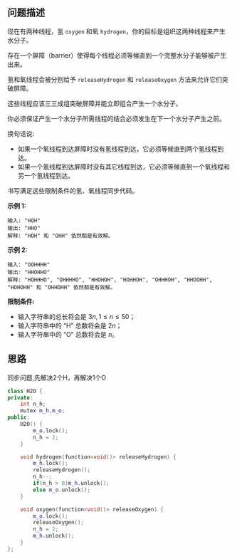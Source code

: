 ## 问题描述

现在有两种线程，氢 `oxygen` 和氧 `hydrogen`，你的目标是组织这两种线程来产生水分子。

存在一个屏障（barrier）使得每个线程必须等候直到一个完整水分子能够被产生出来。

氢和氧线程会被分别给予 `releaseHydrogen` 和 `releaseOxygen` 方法来允许它们突破屏障。

这些线程应该三三成组突破屏障并能立即组合产生一个水分子。

你必须保证产生一个水分子所需线程的结合必须发生在下一个水分子产生之前。

换句话说:

- 如果一个氧线程到达屏障时没有氢线程到达，它必须等候直到两个氢线程到达。
- 如果一个氢线程到达屏障时没有其它线程到达，它必须等候直到一个氧线程和另一个氢线程到达。

书写满足这些限制条件的氢、氧线程同步代码。

 

**示例 1:**

```
输入: "HOH"
输出: "HHO"
解释: "HOH" 和 "OHH" 依然都是有效解。
```

**示例 2:**

```
输入: "OOHHHH"
输出: "HHOHHO"
解释: "HOHHHO", "OHHHHO", "HHOHOH", "HOHHOH", "OHHHOH", "HHOOHH", "HOHOHH" 和 "OHHOHH" 依然都是有效解。
```

 

**限制条件:**

- 输入字符串的总长将会是 $3n, 1 ≤ n ≤ 50$；
- 输入字符串中的 “H” 总数将会是 $2n$；
- 输入字符串中的 “O” 总数将会是 $n$。

## 思路

同步问题,先解决2个H，再解决1个O

```cpp
class H2O {
private:
    int n_h;
    mutex m_h,m_o;
public:
    H2O() {
        m_o.lock();
        n_h = 2;
    }

    void hydrogen(function<void()> releaseHydrogen) {
        m_h.lock();
        releaseHydrogen();
        n_h--;
        if(n_h > 0)m_h.unlock();
        else m_o.unlock();
    }

    void oxygen(function<void()> releaseOxygen) {
        m_o.lock();
        releaseOxygen();
        n_h = 2;
        m_h.unlock();
    }
};
```




